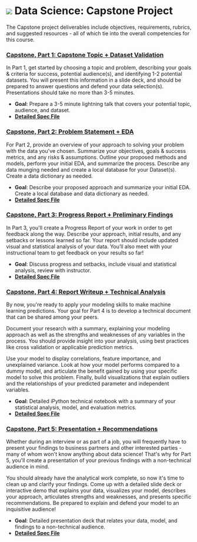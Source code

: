 # ![](https://ga-dash.s3.amazonaws.com/production/assets/logo-9f88ae6c9c3871690e33280fcf557f33.png) Data Science: Capstone Project


The Capstone project deliverables include objectives, requirements, rubrics, and suggested resources - all of which tie into the overall competencies for this course.



### **[Capstone, Part 1: Capstone Topic + Dataset Validation](./part-01/)**

In Part 1, get started by choosing a topic and problem, describing your goals & criteria for success, potential audience(s), and identifying 1-2 potential datasets. You will present this information in a slide deck, and should be prepared to answer questions and defend your data selection(s). Presentations should take no more than 3-5 minutes.

- **Goal**: Prepare a 3-5 minute lightning talk that covers your potential topic, audience, and dataset.
- **[Detailed Spec File](./part-01/readme.md)**


### **[Capstone, Part 2: Problem Statement + EDA](./part-02/)**

For Part 2, provide an overview of your approach to solving your problem with the data you've chosen. Summarize your objectives, goals & success metrics, and any risks & assumptions. Outline your proposed methods and models, perform your initial EDA, and summarize the process. Describe any data munging needed and create a local database for your Dataset(s). Create a data dictionary as needed.

- **Goal**: Describe your proposed approach and summarize your initial EDA. Create a local database and data dictionary as needed.
- **[Detailed Spec File](./part-02/readme.md)**


### **[Capstone, Part 3: Progress Report + Preliminary Findings](./part-03/)**

In Part 3, you'll create a Progress Report of your work in order to get feedback along the way. Describe your approach, initial results, and any setbacks or lessons learned so far. Your report should include updated visual and statistical analysis of your data. You’ll also meet with your instructional team to get feedback on your results so far!

- **Goal**: Discuss progress and setbacks, include visual and statistical analysis, review with instructor.
- **[Detailed Spec File](./part-03/readme.md)**


### **[Capstone, Part 4: Report Writeup + Technical Analysis](./part-04/)**

By now, you're ready to apply your modeling skills to make machine learning predictions. Your goal for Part 4 is to develop a technical document that can be shared among your peers.

Document your research with a summary, explaining your modeling approach as well as the strengths and weaknesses of any variables in the process. You should provide insight into your analysis, using best practices like cross validation or applicable prediction metrics.

Use your model to display correlations, feature importance, and unexplained variance. Look at how your model performs compared to a dummy model, and articulate the benefit gained by using your specific model to solve this problem. Finally, build visualizations that explain outliers and the relationships of your predicted parameter and independent variables.

- **Goal**: Detailed iPython technical notebook with a summary of your statistical analysis, model, and evaluation metrics.
- **[Detailed Spec File](./part-04/readme.md)**


### **[Capstone, Part 5: Presentation + Recommendations](./part-05/)**

Whether during an interview or as part of a job, you will frequently have to present your findings to business partners and other interested parties - many of whom won't know anything about data science! That's why for Part 5, you'll create a presentation of your previous findings with a non-technical audience in mind.

You should already have the analytical work complete, so now it's time to clean up and clarify your findings. Come up with a detailed slide deck or interactive demo that explains your data, visualizes your model, describes your approach, articulates strengths and weaknesses, and presents specific recommendations. Be prepared to explain and defend your model to an inquisitive audience!

- **Goal**: Detailed presentation deck that relates your data, model, and findings to a non-technical audience.
- **[Detailed Spec File](./part-05/readme.md)**
